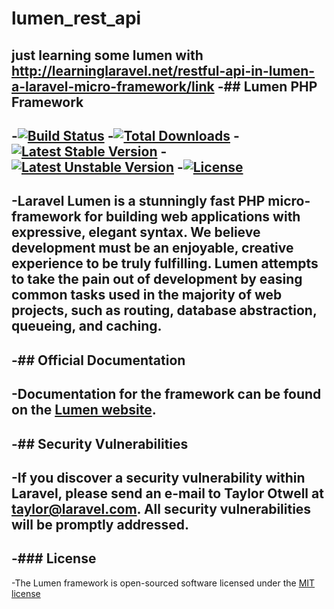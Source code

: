 # lumen_rest_api
just learning some lumen with http://learninglaravel.net/restful-api-in-lumen-a-laravel-micro-framework/link
-## Lumen PHP Framework
-
-[![Build Status](https://travis-ci.org/laravel/lumen-framework.svg)](https://travis-ci.org/laravel/lumen-framework)
-[![Total Downloads](https://poser.pugx.org/laravel/lumen-framework/d/total.svg)](https://packagist.org/packages/laravel/lumen-framework)
-[![Latest Stable Version](https://poser.pugx.org/laravel/lumen-framework/v/stable.svg)](https://packagist.org/packages/laravel/lumen-framework)
-[![Latest Unstable Version](https://poser.pugx.org/laravel/lumen-framework/v/unstable.svg)](https://packagist.org/packages/laravel/lumen-framework)
-[![License](https://poser.pugx.org/laravel/lumen-framework/license.svg)](https://packagist.org/packages/laravel/lumen-framework)
-
-Laravel Lumen is a stunningly fast PHP micro-framework for building web applications with expressive, elegant syntax. We believe development must be an enjoyable, creative experience to be truly fulfilling. Lumen attempts to take the pain out of development by easing common tasks used in the majority of web projects, such as routing, database abstraction, queueing, and caching.
-
-## Official Documentation
-
-Documentation for the framework can be found on the [Lumen website](http://lumen.laravel.com/docs).
-
-## Security Vulnerabilities
-
-If you discover a security vulnerability within Laravel, please send an e-mail to Taylor Otwell at taylor@laravel.com. All security vulnerabilities will be promptly addressed.
-
-### License
-
-The Lumen framework is open-sourced software licensed under the [MIT license](http://opensource.org/licenses/MIT)